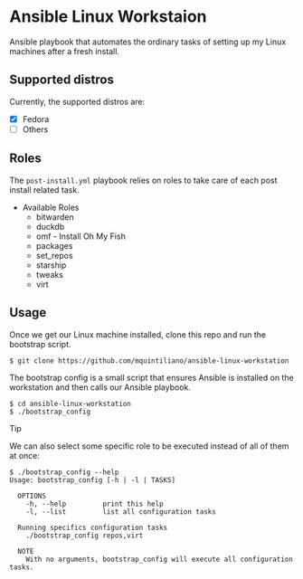 # Ansible Linux Workstaion

Ansible playbook that automates the ordinary tasks of setting up my Linux machines after a fresh install.

## Supported distros

Currently, the supported distros are:

- [x] Fedora
- [ ] Others

## Roles

The `post-install.yml` playbook relies on roles to take care of each post install related task.

- Available Roles
  - bitwarden
  - duckdb
  - omf - Install Oh My Fish
  - packages
  - set_repos
  - starship
  - tweaks
  - virt

## Usage

Once we get our Linux machine installed, clone this repo and run the bootstrap script. 
```
$ git clone https://github.com/mquintiliano/ansible-linux-workstation
```
The bootstrap config is a small script that ensures Ansible is installed on the workstation and then calls our Ansible playbook.
```
$ cd ansible-linux-workstation
$ ./bootstrap_config
```
> [!TIP]
> We can also select some specific role to be executed instead of all of them at once: 
```
$ ./bootstrap_config --help
Usage: bootstrap_config [-h | -l | TASKS]
  
  OPTIONS
    -h, --help         print this help
    -l, --list         list all configuration tasks

  Running specifics configuration tasks
    ./bootstrap_config repos,virt

  NOTE
    With no arguments, bootstrap_config will execute all configuration tasks.
```



